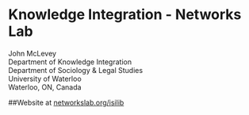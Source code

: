 # Knowledge Integration - Networks Lab

John McLevey  
Department of Knowledge Integration  
Department of Sociology & Legal Studies  
University of Waterloo  
Waterloo, ON, Canada

##Website at
[networkslab.org/isilib](http://networkslab.org/isilib/)
